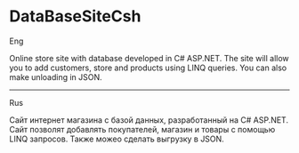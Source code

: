 # DataBaseSiteCsh
Eng

Online store site with database developed in C# ASP.NET. The site will allow you to add customers, store and products using LINQ queries. You can also make unloading in JSON.

_____________________________________________________________________________________________________________________________________________________________________________________________________________________________________

Rus

Сайт интернет магазина с базой данных, разработанный на C# ASP.NET. Сайт позволят добавлять покупателей, магазин и товары c помощью LINQ запросов. Также можео сделать выгрузку в JSON.

